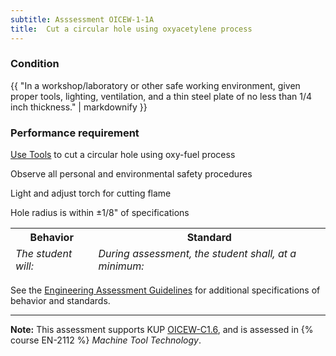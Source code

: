 ```yaml
---
subtitle: Asssessment OICEW-1-1A
title:  Cut a circular hole using oxyacetylene process
---
```




### Condition

{{ "In a workshop/laboratory or other safe working environment, given proper tools, lighting, ventilation, and a thin steel plate of no less than 1/4 inch thickness." | markdownify }}

### Performance requirement 

<table width='100%' class='Guidelines'>
 <thead>
 <tr>
     <th class='thirty'>Behavior</th>
     <th class='seventy'>Standard</th>
 </tr>
 <tr>
     <td><em>The student will:</em></td>
     <td><em>During assessment, the student shall, at a minimum:</em></td>
 </tr>
 </thead>
 <tbody>


<!--rowstart-->

[Use Tools](guidelines#usetools) to cut a circular hole using oxy-fuel process

<!--cellbreak-->

Observe all personal and environmental safety procedures

Light and adjust torch for cutting flame

Hole radius is within ±1/8" of specifications

<!--rowend-->


 </tbody>
 </table>



See the [Engineering Assessment Guidelines](guidelines) for additional specifications of behavior and standards.


*****

**Note:** This assessment supports KUP [OICEW-C1.6]({{site.baseurl}}/tables/31.html#OICEW-C1.6), and is assessed in  {% course  EN-2112 %}  *Machine Tool Technology*. 

